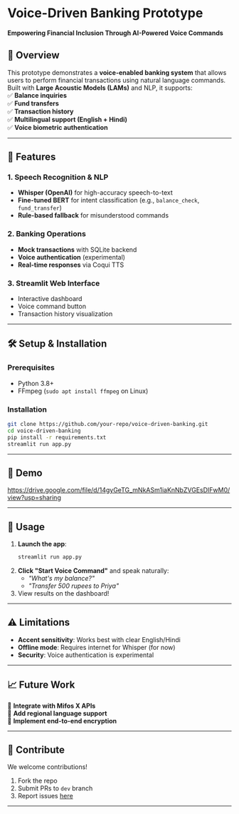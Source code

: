 # **Voice-Driven Banking Prototype**  
**Empowering Financial Inclusion Through AI-Powered Voice Commands**  

## **📌 Overview**  
This prototype demonstrates a **voice-enabled banking system** that allows users to perform financial transactions using natural language commands. Built with **Large Acoustic Models (LAMs)** and NLP, it supports:  
✅ **Balance inquiries**  
✅ **Fund transfers**  
✅ **Transaction history**  
✅ **Multilingual support (English + Hindi)**  
✅ **Voice biometric authentication**  

---

## **🚀 Features**  
### **1. Speech Recognition & NLP**  
- **Whisper (OpenAI)** for high-accuracy speech-to-text  
- **Fine-tuned BERT** for intent classification (e.g., `balance_check`, `fund_transfer`)  
- **Rule-based fallback** for misunderstood commands  

### **2. Banking Operations**  
- **Mock transactions** with SQLite backend  
- **Voice authentication** (experimental)  
- **Real-time responses** via Coqui TTS  

### **3. Streamlit Web Interface**  
- Interactive dashboard  
- Voice command button  
- Transaction history visualization  

---

## **🛠️ Setup & Installation**  
### **Prerequisites**  
- Python 3.8+  
- FFmpeg (`sudo apt install ffmpeg` on Linux)  

### **Installation**  
```bash
git clone https://github.com/your-repo/voice-driven-banking.git
cd voice-driven-banking
pip install -r requirements.txt
streamlit run app.py
```



---

## **🎥 Demo**  
https://drive.google.com/file/d/14gyGeTG_mNkASm1iaKnNbZVGEsDIFwM0/view?usp=sharing

---

## **📜 Usage**  
1. **Launch the app**:  
   ```bash
   streamlit run app.py
   ```
2. **Click "Start Voice Command"** and speak naturally:  
   - *"What's my balance?"*  
   - *"Transfer 500 rupees to Priya"*  
3. View results on the dashboard!  

---

## **⚠️ Limitations**  
- **Accent sensitivity**: Works best with clear English/Hindi  
- **Offline mode**: Requires internet for Whisper (for now)  
- **Security**: Voice authentication is experimental  

---

## **📈 Future Work**  
🔹 **Integrate with Mifos X APIs**  
🔹 **Add regional language support**  
🔹 **Implement end-to-end encryption**  

---

## **🤝 Contribute**  
We welcome contributions!  
1. Fork the repo  
2. Submit PRs to `dev` branch  
3. Report issues [here](https://github.com/your-repo/issues)  


---
